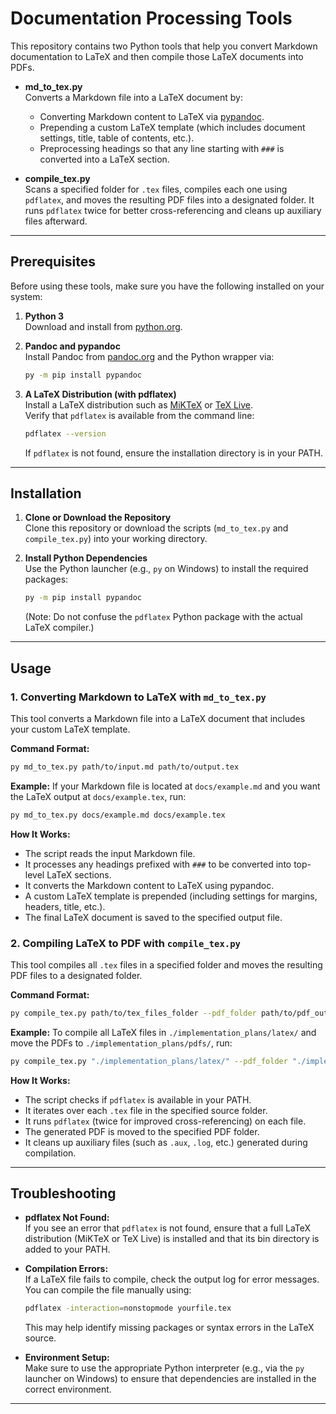 

# Documentation Processing Tools

This repository contains two Python tools that help you convert Markdown documentation to LaTeX and then compile those LaTeX documents into PDFs.

- **md_to_tex.py**  
  Converts a Markdown file into a LaTeX document by:
  - Converting Markdown content to LaTeX via [pypandoc](https://pypi.org/project/pypandoc/).
  - Prepending a custom LaTeX template (which includes document settings, title, table of contents, etc.).
  - Preprocessing headings so that any line starting with `###` is converted into a LaTeX section.

- **compile_tex.py**  
  Scans a specified folder for `.tex` files, compiles each one using `pdflatex`, and moves the resulting PDF files into a designated folder. It runs `pdflatex` twice for better cross-referencing and cleans up auxiliary files afterward.

---

## Prerequisites

Before using these tools, make sure you have the following installed on your system:

1. **Python 3**  
   Download and install from [python.org](https://www.python.org/downloads/).

2. **Pandoc and pypandoc**  
   Install Pandoc from [pandoc.org](https://pandoc.org/installing.html) and the Python wrapper via:
   ```bash
   py -m pip install pypandoc
   ```

3. **A LaTeX Distribution (with pdflatex)**  
   Install a LaTeX distribution such as [MiKTeX](https://miktex.org/download) or [TeX Live](https://www.tug.org/texlive/).  
   Verify that `pdflatex` is available from the command line:
   ```bash
   pdflatex --version
   ```
   If `pdflatex` is not found, ensure the installation directory is in your PATH.

---

## Installation

1. **Clone or Download the Repository**  
   Clone this repository or download the scripts (`md_to_tex.py` and `compile_tex.py`) into your working directory.

2. **Install Python Dependencies**  
   Use the Python launcher (e.g., `py` on Windows) to install the required packages:
   ```bash
   py -m pip install pypandoc
   ```
   (Note: Do not confuse the `pdflatex` Python package with the actual LaTeX compiler.)

---

## Usage

### 1. Converting Markdown to LaTeX with `md_to_tex.py`

This tool converts a Markdown file into a LaTeX document that includes your custom LaTeX template.

**Command Format:**
```bash
py md_to_tex.py path/to/input.md path/to/output.tex
```

**Example:**
If your Markdown file is located at `docs/example.md` and you want the LaTeX output at `docs/example.tex`, run:
```bash
py md_to_tex.py docs/example.md docs/example.tex
```

**How It Works:**
- The script reads the input Markdown file.
- It processes any headings prefixed with `###` to be converted into top-level LaTeX sections.
- It converts the Markdown content to LaTeX using pypandoc.
- A custom LaTeX template is prepended (including settings for margins, headers, title, etc.).
- The final LaTeX document is saved to the specified output file.

### 2. Compiling LaTeX to PDF with `compile_tex.py`

This tool compiles all `.tex` files in a specified folder and moves the resulting PDF files to a designated folder.

**Command Format:**
```bash
py compile_tex.py path/to/tex_files_folder --pdf_folder path/to/pdf_output_folder
```

**Example:**
To compile all LaTeX files in `./implementation_plans/latex/` and move the PDFs to `./implementation_plans/pdfs/`, run:
```bash
py compile_tex.py "./implementation_plans/latex/" --pdf_folder "./implementation_plans/pdfs/"
```

**How It Works:**
- The script checks if `pdflatex` is available in your PATH.
- It iterates over each `.tex` file in the specified source folder.
- It runs `pdflatex` (twice for improved cross-referencing) on each file.
- The generated PDF is moved to the specified PDF folder.
- It cleans up auxiliary files (such as `.aux`, `.log`, etc.) generated during compilation.

---

## Troubleshooting

- **pdflatex Not Found:**  
  If you see an error that `pdflatex` is not found, ensure that a full LaTeX distribution (MiKTeX or TeX Live) is installed and that its bin directory is added to your PATH.

- **Compilation Errors:**  
  If a LaTeX file fails to compile, check the output log for error messages. You can compile the file manually using:
  ```bash
  pdflatex -interaction=nonstopmode yourfile.tex
  ```
  This may help identify missing packages or syntax errors in the LaTeX source.

- **Environment Setup:**  
  Make sure to use the appropriate Python interpreter (e.g., via the `py` launcher on Windows) to ensure that dependencies are installed in the correct environment.

---